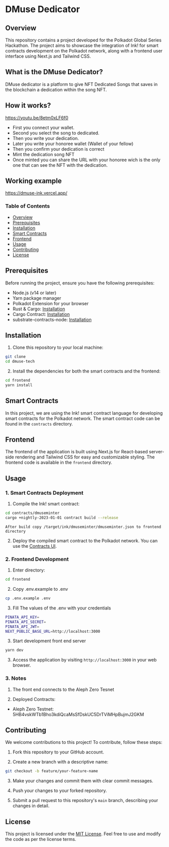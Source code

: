 # DMuse Dedicator

## Overview

This repository contains a project developed for the Polkadot Global Series Hackathon. The project aims to showcase the integration of Ink! for smart contracts development on the Polkadot network, along with a frontend user interface using Next.js and Tailwind CSS.


## What is the DMuse Dedicator?

DMuse dedicator is a platform to give NFT Dedicated Songs that saves in the blockchain a dedication within the song NFT.

## How it works?

https://youtu.be/8etm0xLF6f0

- First you connect your wallet.
- Second you select the song to dedicated.
- Then you write your dedication.
- Later you write your honoree wallet (Wallet of your fellow)
- Then you confirm your dedication is correct
- Mint the dedication song NFT
- Once minted you can share the URL with your honoree wich is the only one that can see the NFT with the dedication.

## Working example

https://dmuse-ink.vercel.app/

### Table of Contents

- [Overview](#overview)
- [Prerequisites](#prerequisites)
- [Installation](#installation)
- [Smart Contracts](#smart-contracts)
- [Frontend](#frontend)
- [Usage](#usage)
- [Contributing](#contributing)
- [License](#license)

## Prerequisites

Before running the project, ensure you have the following prerequisites:

- Node.js (v14 or later)
- Yarn package manager
- Polkadot Extension for your browser
- Rust & Cargo: [Installation](https://doc.rust-lang.org/cargo/getting-started/installation.html)
- Cargo Contract: [Installation](https://github.com/paritytech/cargo-contract#installation)
- substrate-contracts-node: [Installation](https://github.com/paritytech/substrate-contracts-node)

## Installation

1. Clone this repository to your local machine:

```bash
git clone 
cd dmuse-tech
```

2. Install the dependencies for both the smart contracts and the frontend:

```bash
cd frontend
yarn install
```

## Smart Contracts

In this project, we are using the Ink! smart contract language for developing smart contracts for the Polkadot network. The smart contract code can be found in the `contracts` directory.

## Frontend

The frontend of the application is built using Next.js for React-based server-side rendering and Tailwind CSS for easy and customizable styling. The frontend code is available in the `frontend` directory.

## Usage

### 1. Smart Contracts Deployment

1. Compile the Ink! smart contract:

```bash
cd contracts/dmuseminter
cargo +nightly-2023-01-01 contract build --release
```

    After build copy /target/ink/dmuseminter/dmuseminter.json to frontend directory

2. Deploy the compiled smart contract to the Polkadot network. You can use the [Contracts UI](https://contracts-ui.substrate.io/).

### 2. Frontend Development

1. Enter directory:

```bash
cd frontend
```

2. Copy .env.example to .env

```bash
cp .env.example .env
```

3. Fill The values of the .env with your credentials

```bash
PINATA_API_KEY=
PINATA_API_SECRET=
PINATA_API_JWT=
NEXT_PUBLIC_BASE_URL=http://localhost:3000
```

3. Start development front end server

```bash
yarn dev
```




3. Access the application by visiting `http://localhost:3000` in your web browser.

### 3. Notes

1. The front end connects to the Aleph Zero Tesnet

2. Deployed Contracts:
  
  - Aleph Zero Testnet: 5HB4vskWTb1Bho3kdiQcaMsSfDskUC5DrTViMHpBujmJ2GKM 

## Contributing

We welcome contributions to this project! To contribute, follow these steps:

1. Fork this repository to your GitHub account.

2. Create a new branch with a descriptive name:

```bash
git checkout -b feature/your-feature-name
```

3. Make your changes and commit them with clear commit messages.

4. Push your changes to your forked repository.

5. Submit a pull request to this repository's `main` branch, describing your changes in detail.

## License

This project is licensed under the [MIT License](LICENSE). Feel free to use and modify the code as per the license terms.
